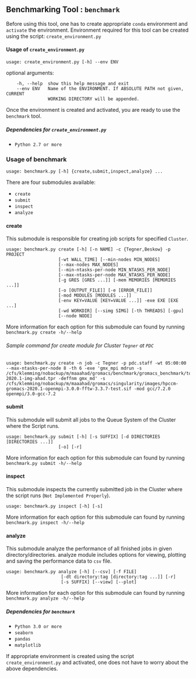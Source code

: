 ## Benchmarking Tool : `benchmark`

Before using this tool, one has to create appropriate `conda` environment and `activate` the environment. Environment
required for this tool can be created using the script: `create_environment.py`

#### Usage of `create_environment.py`

    usage: create_environment.py [-h] --env ENV

optional arguments:

        -h, --help  show this help message and exit
        --env ENV   Name of the ENVIRONMENT. If ABSOLUTE PATH not given, CURRENT
                    WORKING DIRECTORY will be appended.

Once the environment is created and activated, you are ready to use the `benchmark` tool.

##### Dependencies for `create_environment.py`

* `Python 2.7 or more`


### Usage of benchmark

    usage: benchmark.py [-h] {create,submit,inspect,analyze} ...

There are four submodules available:
* `create`
* `submit`
* `inspect`
* `analyze`

#### create

This submodule is responsible for creating job scripts for specified `Cluster`.

    usage: benchmark.py create [-h] [-n NAME] -c {Tegner,Beskow} -p PROJECT
                        [-wt WALL_TIME] [--min-nodes MIN_NODES]
                        [--max-nodes MAX_NODES]
                        [--min-ntasks-per-node MIN_NTASKS_PER_NODE]
                        [--max-ntasks-per-node MAX_NTASKS_PER_NODE]
                        [-g GRES [GRES ...]] [-mem MEMORIES [MEMORIES ...]]
                        [-o [OUTPUT_FILE]] [-e [ERROR_FILE]]
                        [-mod MODULES [MODULES ...]]
                        [-env KEY=VALUE [KEY=VALUE ...]] -exe EXE [EXE ...]
                        [-wd WORKDIR] [--simg SIMG] [-th THREADS] [-gpu]
                        [--node NODE]

More information for each option for this submodule can found by running `benchmark.py create -h/--help`

###### Sample command for create module for Cluster `Tegner` at `PDC`

    usage: benchmark.py create -n job -c Tegner -p pdc.staff -wt 05:00:00 --max-ntasks-per-node 8 -th 6 -exe 'gmx_mpi mdrun -s /cfs/klemming/nobackup/m/maaahad/gromacs/benchmark/gromacs_benchmark/topol-2020.1-img-ahad.tpr -deffnm gmx_md' -s /cfs/klemming/nobackup/m/maaahad/gromacs/singularity/images/hpccm-gromacs-2020.1-openmpi-3.0.0-fftw-3.3.7-test.sif -mod gcc/7.2.0 openmpi/3.0-gcc-7.2

#### submit

This submodule will submit all jobs to the Queue System of the Cluster where the Script runs.

    usage: benchmark.py submit [-h] [-s SUFFIX] [-d DIRECTORIES [DIRECTORIES ...]]
                        [-o] [-r]
More information for each option for this submodule can found by running `benchmark.py submit -h/--help`

#### inspect

This submodule inspects the currently submitted job in the Cluster where the script runs (`Not Implemented Properly`).

    usage: benchmark.py inspect [-h] [-s]

More information for each option for this submodule can found by running `benchmark.py inspect -h/--help`

#### analyze

This submodule analyze the performance of all finished jobs in given directory/directories. analyze module includes options for viewing, plotting and saving the performance data to `csv` file.

    usage: benchmark.py analyze [-h] [--csv] [-f FILE]
                         [-dt directory:tag [directory:tag ...]] [-r]
                         [-s SUFFIX] [--view] [--plot]

More information for each option for this submodule can found by running `benchmark.py analyze -h/--help`


##### Dependencies for `benchmark`

* `Python 3.0 or more`
* `seaborn`
* `pandas`
* `matplotlib`

If appropriate environment is created using the script `create_environment.py` and activated,
one does not have to worry about the above dependencies.

